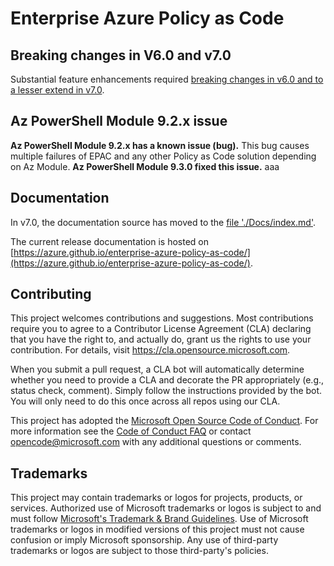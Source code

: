 # Enterprise Azure Policy as Code

## Breaking changes in V6.0 and v7.0

Substantial feature enhancements required [breaking changes in v6.0 and to a lesser extend in v7.0](Docs/breaking-changes.md).

## Az PowerShell Module 9.2.x issue

**Az PowerShell Module 9.2.x has a known issue (bug).** This bug causes multiple failures of EPAC and any other Policy as Code solution depending on Az Module. **Az PowerShell Module 9.3.0 fixed this issue.**
aaa
## Documentation

In v7.0, the documentation source has moved to the [file './Docs/index.md'](Docs/index.md).

The current release documentation is hosted on [https://azure.github.io/enterprise-azure-policy-as-code/](https://azure.github.io/enterprise-azure-policy-as-code/).

## Contributing

This project welcomes contributions and suggestions.  Most contributions require you to agree to a
Contributor License Agreement (CLA) declaring that you have the right to, and actually do, grant us
the rights to use your contribution. For details, visit <https://cla.opensource.microsoft.com>.

When you submit a pull request, a CLA bot will automatically determine whether you need to provide
a CLA and decorate the PR appropriately (e.g., status check, comment). Simply follow the instructions
provided by the bot. You will only need to do this once across all repos using our CLA.

This project has adopted the [Microsoft Open Source Code of Conduct](https://opensource.microsoft.com/codeofconduct/).
For more information see the [Code of Conduct FAQ](https://opensource.microsoft.com/codeofconduct/faq/) or
contact [opencode@microsoft.com](mailto:opencode@microsoft.com) with any additional questions or comments.

## Trademarks

This project may contain trademarks or logos for projects, products, or services. Authorized use of Microsoft trademarks or logos is subject to and must follow
[Microsoft's Trademark & Brand Guidelines](https://www.microsoft.com/en-us/legal/intellectualproperty/trademarks/usage/general).
Use of Microsoft trademarks or logos in modified versions of this project must not cause confusion or imply Microsoft sponsorship. Any use of third-party trademarks or logos are subject to those third-party's policies.
